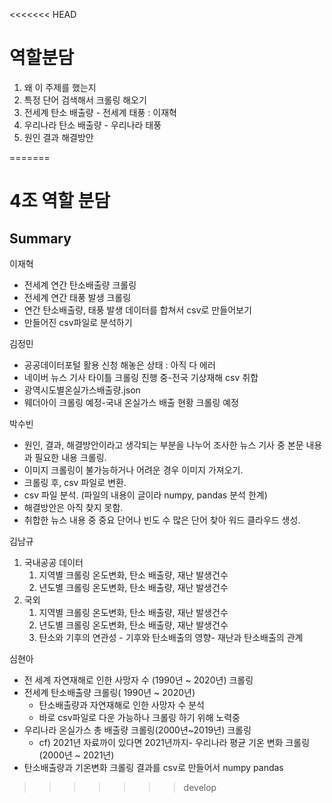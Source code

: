 <<<<<<< HEAD
#  역할분담

1. 왜 이 주제를 했는지
2. 특정 단어 검색해서 크롤링 해오기
3. 전세계 탄소 배출량 - 전세계 태풍 : 이재혁
4. 우리나라 탄소 배출량 - 우리나라 태풍
5. 원인 결과 해결방안

=======
# 4조 역할 분담



## Summary

이재혁

- 전세계 연간 탄소배출량 크롤링
- 전세계 연간 태풍 발생 크롤링
- 연간 탄소배출량, 태풍 발생 데이터를 합쳐서 csv로 만들어보기
- 만들어진 csv파일로 분석하기

김정민

- 공공데이터포털 활용 신청 해놓은 상태 : 아직 다 에러 
- 네이버 뉴스 기사 타이틀 크롤링 진행 중-전국 기상재해 csv 취합
- 광역시도별온실가스배출량.json
- 웨더아이 크롤링 예정-국내 온실가스 배출 현황 크롤링 예정

박수빈

- 원인, 결과, 해결방안이라고 생각되는 부분을 나누어 조사한 뉴스 기사 중 본문 내용과 필요한 내용 크롤링.
- 이미지 크롤링이 불가능하거나 어려운 경우 이미지 가져오기.
- 크롤링 후, csv 파일로 변환.
-  csv 파일 분석. (파일의 내용이 글이라 numpy, pandas 분석 한계) 
  - 해결방안은 아직 찾지 못함.
-  취합한 뉴스 내용 중 중요 단어나 빈도 수 많은 단어 찾아 워드 클라우드 생성.

김남규

1. 국내공공 데이터
   1. 지역별 크롤링  온도변화, 탄소 배출량, 재난 발생건수
   2. 년도별 크롤링  온도변화, 탄소 배출량, 재난 발생건수
2. 국외
   1. 지역별 크롤링  온도변화, 탄소 배출량, 재난 발생건수
   2. 년도별 크롤링  온도변화, 탄소 배출량, 재난 발생건수
   3. 탄소와 기후의 연관성 - 기후와 탄소배출의 영향- 재난과 탄소배출의 관계

심현아 

- 전 세계 자연재해로 인한 사망자 수 (1990년 ~ 2020년) 크롤링
- 전세계 탄소배출량 크롤링( 1990년 ~ 2020년)
  - 탄소배출량과 자연재해로 인한 사망자 수 분석
  - 바로 csv파일로 다운 가능하나 크롤링 하기 위해 노력중
- 우리나라 온실가스 총 배출량 크롤링(2000년~2019년) 크롤링    
  - cf) 2021년 자료까이 있다면 2021년까지- 우리나라 평균 기온 변화 크롤링(2000년 ~ 2021년)
- 탄소배출량과 기온변화 크롤링 결과를 csv로 만들어서 numpy pandas
>>>>>>> develop
